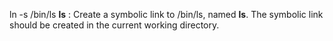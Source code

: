 ln -s /bin/ls __ls__ : Create a symbolic link to /bin/ls, named __ls__. The symbolic link should be created in the current working directory.
